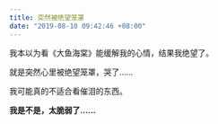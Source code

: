 ```yaml
---
title: 突然被绝望笼罩
date: "2019-08-10 09:42:46 +08:00"
---
```


我本以为看《大鱼海棠》能缓解我的心情，结果我绝望了。

就是突然心里被绝望笼罩，哭了……

我可能真的不适合看催泪的东西。

**我是不是，太脆弱了……**
